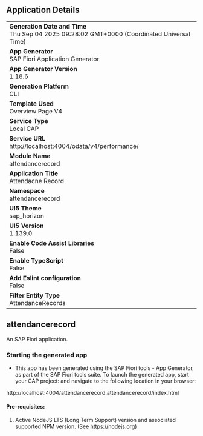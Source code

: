 ## Application Details
|               |
| ------------- |
|**Generation Date and Time**<br>Thu Sep 04 2025 09:28:02 GMT+0000 (Coordinated Universal Time)|
|**App Generator**<br>SAP Fiori Application Generator|
|**App Generator Version**<br>1.18.6|
|**Generation Platform**<br>CLI|
|**Template Used**<br>Overview Page V4|
|**Service Type**<br>Local CAP|
|**Service URL**<br>http://localhost:4004/odata/v4/performance/|
|**Module Name**<br>attendancerecord|
|**Application Title**<br>Attendacne Record|
|**Namespace**<br>attendancerecord|
|**UI5 Theme**<br>sap_horizon|
|**UI5 Version**<br>1.139.0|
|**Enable Code Assist Libraries**<br>False|
|**Enable TypeScript**<br>False|
|**Add Eslint configuration**<br>False|
|**Filter Entity Type**<br>AttendanceRecords|

## attendancerecord

An SAP Fiori application.

### Starting the generated app

-   This app has been generated using the SAP Fiori tools - App Generator, as part of the SAP Fiori tools suite.  To launch the generated app, start your CAP project:  and navigate to the following location in your browser:

http://localhost:4004/attendancerecord.attendancerecord/index.html

#### Pre-requisites:

1. Active NodeJS LTS (Long Term Support) version and associated supported NPM version.  (See https://nodejs.org)


